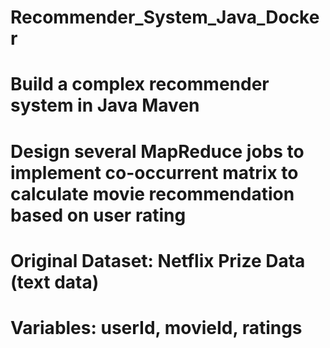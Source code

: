 # Recommender_System_Java_Docker
# Build a complex recommender system in Java Maven
# Design several MapReduce jobs to implement co-occurrent matrix to calculate movie recommendation based on user rating

# Original Dataset: Netflix Prize Data (text data)
# Variables: userId, movieId, ratings
